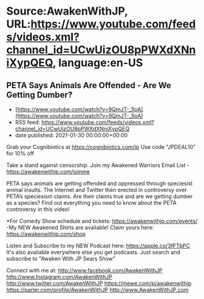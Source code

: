 # Source:AwakenWithJP, URL:https://www.youtube.com/feeds/videos.xml?channel_id=UCwUizOU8pPWXdXNniXypQEQ, language:en-US

## PETA Says Animals Are Offended - Are We Getting Dumber?
 - [https://www.youtube.com/watch?v=9QmJT-_1loA](https://www.youtube.com/watch?v=9QmJT-_1loA)
 - RSS feed: https://www.youtube.com/feeds/videos.xml?channel_id=UCwUizOU8pPWXdXNniXypQEQ
 - date published: 2021-01-30 00:00:00+00:00

Grab your Cognibiotics at https://cognibiotics.com/jp
Use code "JPDEAL10" for 10% off

Take a stand against censorship. Join my Awakened Warriors Email List - https://awakenwithjp.com/joinme

PETA says animals are getting offended and oppressed through speciesist animal insults. The Internet and Twitter then erected in controversy over PETA’s speciesism claims. Are their claims true and are we getting dumber as a species? Find out everything you need to know about the PETA controversy in this video!

*For Comedy Show schedule and tickets: https://awakenwithjp.com/events/
-My NEW Awakened Shirts are available! Claim yours here: https://awakenwithjp.com/shop

Listen and Subscribe to my NEW Podcast here: 
https://apple.co/3fFTbPC
It's also available everywhere else you get podcasts. Just search and subscribe to "Awaken With JP Sears Show"

Connect with me at: 
http://www.facebook.com/AwakenWithJP
http://www.Instagram.com/AwakenWithJP
http://www.twitter.com/AwakenWithJP
https://mewe.com/p/awakenwithjp
https://parler.com/profile/AwakenWithJP
http://www.AwakenWithJP.com

